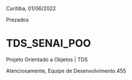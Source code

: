 Curitiba, 01/06/2022

Prezados

# TDS_SENAI_POO
Projeto Orientado a Objetos | TDS

Atenciosamente,
Equipe de Desenvolvimento.455